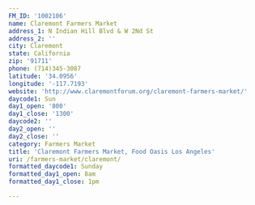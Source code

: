 ```yaml
---
FM_ID: '1002106'
name: Claremont Farmers Market
address_1: N Indian Hill Blvd & W 2Nd St
address_2: ''
city: Claremont
state: California
zip: '91711'
phone: (714)345-3087
latitude: '34.0956'
longitude: '-117.7193'
website: 'http://www.claremontforum.org/claremont-farmers-market/'
daycode1: Sun
day1_open: '800'
day1_close: '1300'
daycode2: ''
day2_open: ''
day2_close: ''
category: Farmers Market
title: 'Claremont Farmers Market, Food Oasis Los Angeles'
uri: /farmers-market/claremont/
formatted_daycode1: Sunday
formatted_day1_open: 8am
formatted_day1_close: 1pm

---
```

